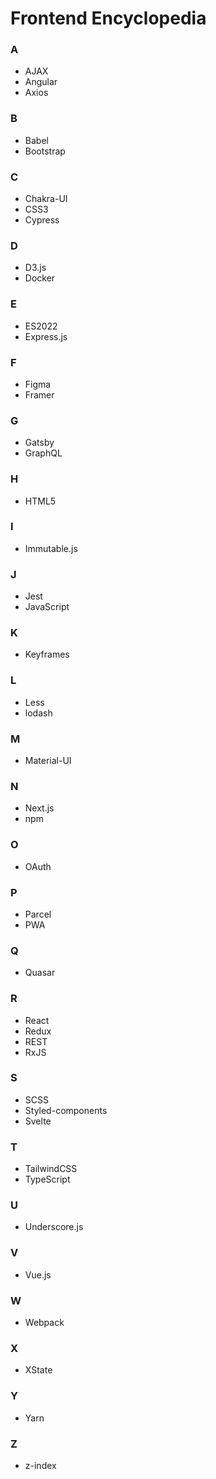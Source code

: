 # Frontend Encyclopedia

### A

- AJAX
- Angular
- Axios

### B

- Babel
- Bootstrap

### C

- Chakra-UI
- CSS3
- Cypress

### D

- D3.js
- Docker

### E

- ES2022
- Express.js

### F

- Figma
- Framer

### G

- Gatsby
- GraphQL

### H

- HTML5

### I

- Immutable.js

### J

- Jest
- JavaScript

### K

- Keyframes

### L

- Less
- lodash

### M

- Material-UI

### N

- Next.js
- npm

### O

- OAuth

### P

- Parcel
- PWA

### Q

- Quasar

### R

- React
- Redux
- REST
- RxJS

### S

- SCSS
- Styled-components
- Svelte

### T

- TailwindCSS
- TypeScript

### U

- Underscore.js

### V

- Vue.js

### W

- Webpack

### X

- XState

### Y

- Yarn

### Z

- z-index
